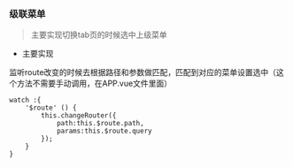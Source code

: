 ### 级联菜单

> 主要实现切换tab页的时候选中上级菜单

* 主要实现

监听route改变的时候去根据路径和参数做匹配，匹配到对应的菜单设置选中（这个方法不需要手动调用，在APP.vue文件里面）

```
watch :{
    '$route' () {
        this.changeRouter({
            path:this.$route.path,
            params:this.$route.query
        });
    }
}
```



